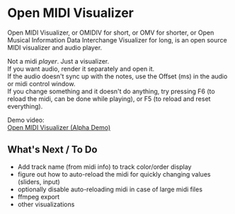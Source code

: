 # Open MIDI Visualizer

Open MIDI Visualizer, or OMIDIV for short, or OMV for shorter, or Open Musical Information Data Interchange Visualizer for long, is an open source MIDI visualizer and audio player.

Not a midi *player*. Just a visualizer.  
If you want audio, render it separately and open it.  
If the audio doesn't sync up with the notes, use the Offset (ms) in the audio or midi control window.  
If you change something and it doesn't do anything, try pressing F6 (to reload the midi, can be done while playing), or F5 (to reload and reset everything).

Demo video:  
[Open MIDI Visualizer (Alpha Demo)](https://youtu.be/4YJwQmvFq10)

## What's Next / To Do
- Add track name (from midi info) to track color/order display
- figure out how to auto-reload the midi for quickly changing values (sliders, input)
- optionally disable auto-reloading midi in case of large midi files
- ffmpeg export
- other visualizations

